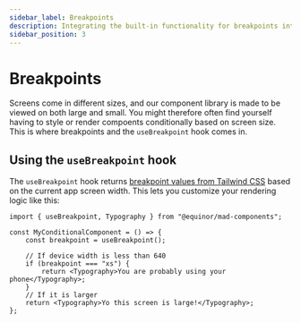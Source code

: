 ```yaml
---
sidebar_label: Breakpoints
description: Integrating the built-in functionality for breakpoints into your app!
sidebar_position: 3
---
```


# Breakpoints

Screens come in different sizes, and our component library is made to be viewed on both large and
small. You might therefore often find yourself having to style or render compoents conditionally
based on screen size. This is where breakpoints and the `useBreakpoint` hook comes in.

## Using the `useBreakpoint` hook

The `useBreakpoint` hook returns
[breakpoint values from Tailwind CSS](https://tailwindcss.com/docs/responsive-design) based on the
current app screen width. This lets you customize your rendering logic like this:

```tsx
import { useBreakpoint, Typography } from "@equinor/mad-components";

const MyConditionalComponent = () => {
    const breakpoint = useBreakpoint();

    // If device width is less than 640
    if (breakpoint === "xs") {
        return <Typography>You are probably using your phone</Typography>;
    }
    // If it is larger
    return <Typography>Yo this screen is large!</Typography>;
};
```
